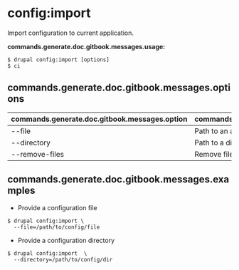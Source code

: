 # config:import
Import configuration to current application.

**commands.generate.doc.gitbook.messages.usage:**
```
$ drupal config:import [options]
$ ci  
```

## commands.generate.doc.gitbook.messages.options
commands.generate.doc.gitbook.messages.option | commands.generate.doc.gitbook.messages.details
-------|-------------
--file | Path to an archive file of configuration to import.
--directory | Path to a directory of configuration to import.
--remove-files | Remove files after synchronization.

## commands.generate.doc.gitbook.messages.examples
* Provide a configuration file
```
$ drupal config:import \
  --file=/path/to/config/file
```
* Provide a configuration directory
```
$ drupal config:import  \
  --directory=/path/to/config/dir

```
